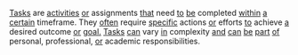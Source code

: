 [Tasks](./tasks.md) are [activities](./activities.md) [or](./or.md) assignments [that](./that.md) need [to](./to.md) [be](./be.md) completed [within](./within.md) [a](./a.md) [certain](./certain.md) timeframe. They [often](./often.md) require [specific](./specific.md) actions [or](./or.md) efforts [to](./to.md) achieve [a](./a.md) desired outcome [or](./or.md) [goal.](./goal.md) [Tasks](./tasks.md) [can](./can.md) vary [in](./in.md) complexity [and](./and.md) [can](./can.md) [be](./be.md) [part](./part.md) [of](./of.md) personal, professional, [or](./or.md) academic responsibilities.